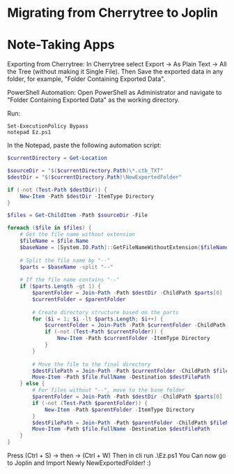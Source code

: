 # Migrating from Cherrytree to Joplin
# Note-Taking Apps 


Exporting from Cherrytree:
In Cherrytree select Export -> As Plain Text -> All the Tree (without making it Single File).
Then Save the exported data in any folder, for example, "Folder Containing Exported Data".

PowerShell Automation:
Open PowerShell as Administrator and navigate to "Folder Containing Exported Data" as the working directory.

Run:
```
Set-ExecutionPolicy Bypass
notepad Ez.ps1
```
In the Notepad, paste the following automation script:
```powershell
$currentDirectory = Get-Location

$sourceDir = "$($currentDirectory.Path)\*.ctb_TXT"
$destDir = "$($currentDirectory.Path)\NewExportedFolder"

if (-not (Test-Path $destDir)) {
    New-Item -Path $destDir -ItemType Directory
}

$files = Get-ChildItem -Path $sourceDir -File

foreach ($file in $files) {
    # Get the file name without extension
    $fileName = $file.Name
    $baseName = [System.IO.Path]::GetFileNameWithoutExtension($fileName)
    
    # Split the file name by "--"
    $parts = $baseName -split "--"
    
    # If the file name contains "--"
    if ($parts.Length -gt 1) {
        $parentFolder = Join-Path -Path $destDir -ChildPath $parts[0]
        $currentFolder = $parentFolder
        
        # Create directory structure based on the parts
        for ($i = 1; $i -lt $parts.Length; $i++) {
            $currentFolder = Join-Path -Path $currentFolder -ChildPath $parts[$i]
            if (-not (Test-Path $currentFolder)) {
                New-Item -Path $currentFolder -ItemType Directory
            }
        }
        
        # Move the file to the final directory
        $destFilePath = Join-Path -Path $currentFolder -ChildPath $fileName
        Move-Item -Path $file.FullName -Destination $destFilePath
    } else {
        # For files without "--", move to the base folder
        $parentFolder = Join-Path -Path $destDir -ChildPath $parts[0]
        if (-not (Test-Path $parentFolder)) {
            New-Item -Path $parentFolder -ItemType Directory
        }
        $destFilePath = Join-Path -Path $parentFolder -ChildPath $fileName
        Move-Item -Path $file.FullName -Destination $destFilePath
    }
}
```

Press (Ctrl + S) -> then -> (Ctrl + W)
Then in cli run .\Ez.ps1
You Can now go to Joplin and Import Newly NewExportedFolder! :)


